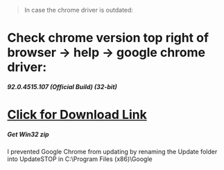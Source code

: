 >In case the chrome driver is outdated:

Check chrome version top right of browser -> help -> google chrome driver:
==========================================================================

##### 92.0.4515.107 (Official Build) (32-bit)

[Click for Download Link](https://sites.google.com/chromium.org/driver/downloads)
===================================================================

##### Get Win32 zip

I prevented Google Chrome from updating by
renaming the Update folder into UpdateSTOP in
C:\Program Files (x86)\Google
